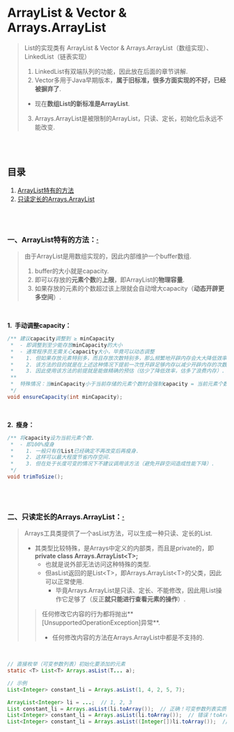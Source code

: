 # ArrayList & Vector & Arrays.ArrayList
> List的实现类有 ArrayList & Vector & Arrays.ArrayList（数组实现）、LinkedList（链表实现）
>
> 1. LinkedList有双端队列的功能，因此放在后面的章节讲解.
> 2. Vector多用于Java早期版本，**属于旧标准，很多方面实现的不好，已经被摒弃了**.
>   - 现在**数组List的新标准是ArrayList**.
> 3. Arrays.ArrayList是被限制的ArrayList，只读、定长，初始化后永远不能改变.

<br><br>

## 目录

1. [ArrayList特有的方法](#一arraylist特有的方法)
2. [只读定长的Arrays.ArrayList](#二只读定长的arraysarraylist)

<br><br>

### 一、ArrayList特有的方法：[·](#目录)
> 由于ArrayList是用数组实现的，因此内部维护一个buffer数组.
>
> 1. buffer的大小就是capacity.
> 2. 即可以存放的**元素个数**的**上限**，即ArrayList的**物理容量**.
> 3. 如果存放的元素的个数超过该上限就会自动增大capacity（**动态开辟更多空间**）.

<br>

**1.&nbsp; 手动调整capacity：**

```Java
/** 建议capacity调整到 ≥ minCapacity
 *  - 即调整到至少能存放minCapacity的大小
 *  - 通常程序员无需关心capacity大小，毕竟可以动态调整
 *    1. 但如果存放元素特别多，而且存放次数特别多，那么频繁地开辟内存会大大降低效率.
 *    2. 该方法的目的就是在上述这种情况下提前一次性开辟足够内存以减少开辟内存的次数
 *    3. 因此使用该方法的前提就是能做精确的预估（估少了降低效率，估多了浪费内存）.
 **
 *  特殊情况：当minCapacity小于当前存储的元素个数时会强制capacity = 当前元素个数，不会发生异常.
 */
void ensureCapacity(int minCapacity);
```

<br>

**2.&nbsp; 瘦身：**

```Java
/** 将capacity设为当前元素个数.
 *  - 即100%瘦身
 *    1. 一般只有在List已经确定不再改变后再瘦身.
 *    2. 这样可以最大程度节省内存空间.
 *    3. 但在处于长度可变的情况下不建议调用该方法（避免开辟空间造成性能下降）.
 */
void trimToSize();
```

<br><br>

### 二、只读定长的Arrays.ArrayList：[·](#目录)
> Arrays工具类提供了一个asList方法，可以生成一种只读、定长的List.
>
> - 其类型比较特殊，是Arrays中定义的内部类，而且是private的，即**private class Arrays.ArrayList\<T\>;**
>   - 也就是说外部无法访问这种特殊的类型.
>   - 但asList返回的是List\<T\>，即Arrays.ArrayList\<T\>的父类，因此可以正常使用.
>     - 毕竟Arrays.ArrayList是只读、定长、不能修改，因此用List操作它足够了（反正**就只能进行查看元素的操作**）.
>
>> 任何修改它内容的行为都将抛出**[UnsupportedOperationException]异常**.
>>
>> - 任何修改内容的方法在Arrays.ArrayList中都是不支持的.

<br>

```Java
// 直接枚举（可变参数列表）初始化要添加的元素
static <T> List<T> Arrays.asList(T... a);

// 示例
List<Integer> constant_li = Arrays.asList(1, 4, 2, 5, 7);

ArrayList<Integer> li = ...;  // 1, 2, 3
List constant_li = Arrays.asList(li.toArray());  // 正确！可变参数列表实质上是Java数组类型
List<Integer> constant_li = Arrays.asList(li.toArray());  // 错误！toArray返回的是Object[]，因此List<Object>和List<Integer>类型冲突
List<Integer> constant_li = Arrays.asList((Integer[])li.toArray());  // 错误！Object[]无法强转成Integer[]！
```
